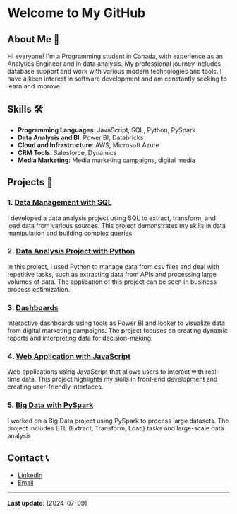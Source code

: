 # Welcome to My GitHub

## About Me 👋

Hi everyone! 
I'm a Programming student in Canada, with experience as an Analytics Engineer and in data analysis. My professional journey includes database support and work with various modern technologies and tools. I have a keen interest in software development and am constantly seeking to learn and improve.

## Skills 🛠️

- **Programming Languages**: JavaScript, SQL, Python, PySpark
- **Data Analysis and BI**: Power BI, Databricks
- **Cloud and Infrastructure**: AWS, Microsoft Azure
- **CRM Tools**: Salesforce, Dynamics
- **Media Marketing**: Media marketing campaigns, digital media

## Projects 📁

### 1. [Data Management with SQL](https://github.com/your-username/project-sql)
I developed a data analysis project using SQL to extract, transform, and load data from various sources. This project demonstrates my skills in data manipulation and building complex queries.

### 2. [Data Analysis Project with Python](https://github.com/marcellampf/data-analyst)
In this project, I used Python to manage data from csv files and deal with repetitive tasks, such as extracting data from APIs and processing large volumes of data. The application of this project can be seen in business process optimization.

### 3. [Dashboards](https://github.com/marcellampf/data-vizualization)
Interactive dashboards using tools as Power BI and looker to visualize data from digital marketing campaigns. The project focuses on creating dynamic reports and interpreting data for decision-making.

### 4. [Web Application with JavaScript](https://github.com/your-username/project-javascript)
Web applications using JavaScript that allows users to interact with real-time data. This project highlights my skills in front-end development and creating user-friendly interfaces.

### 5. [Big Data with PySpark](https://github.com/your-username/project-pyspark)
I worked on a Big Data project using PySpark to process large datasets. The project includes ETL (Extract, Transform, Load) tasks and large-scale data analysis.

## Contact 📞

- [LinkedIn](https://www.linkedin.com/in/marcellampferreira/)
- [Email](mailto:marcellademelopf@gmail.com)

---

**Last update:** [2024-07-09]
